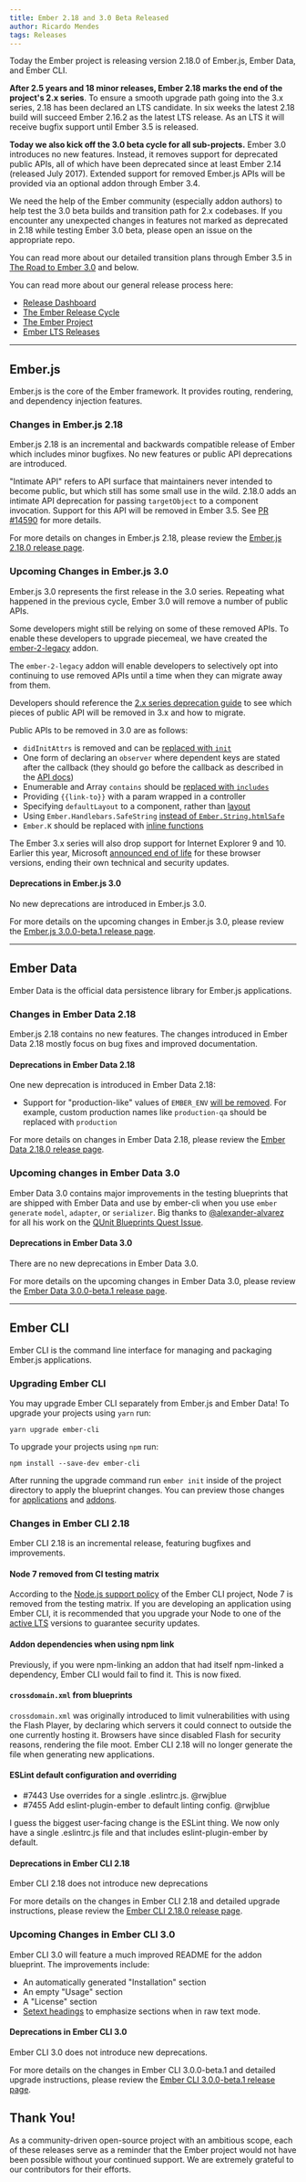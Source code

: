 ```yaml
---
title: Ember 2.18 and 3.0 Beta Released
author: Ricardo Mendes
tags: Releases
---
```


Today the Ember project is releasing version 2.18.0 of Ember.js, Ember Data,
and Ember CLI.

**After 2.5 years and 18 minor releases, Ember 2.18 marks the end of the project's 2.x series**.
To ensure a smooth upgrade path going into the 3.x series, 2.18 has been
declared an LTS candidate. In six weeks the latest 2.18 build will succeed
Ember 2.16.2 as the latest LTS release. As an LTS it will
receive bugfix support until Ember 3.5 is released.

**Today we also kick off the 3.0 beta cycle for all sub-projects.** Ember 3.0
introduces no new features. Instead, it removes support for deprecated public APIs,
all of which have been deprecated since at least Ember 2.14 (released July 2017).
Extended support for removed Ember.js APIs will be provided via an
optional addon through Ember 3.4.

We need the help of the Ember community (especially addon authors) to help test
the 3.0 beta builds and transition path for 2.x codebases. If you encounter any
unexpected changes in features not marked as deprecated in 2.18 while testing
Ember 3.0 beta, please open an issue on the appropriate repo.

You can read more about our detailed transition plans through Ember 3.5
in
[The Road to Ember 3.0](https://www.emberjs.com/blog/2017/10/03/the-road-to-ember-3-0.html)
and below.

You can read more about our general release process here:

* [Release Dashboard](http://emberjs.com/builds/)
* [The Ember Release Cycle](http://emberjs.com/blog/2013/09/06/new-ember-release-process.html)
* [The Ember Project](http://emberjs.com/blog/2015/06/16/ember-project-at-2-0.html)
* [Ember LTS Releases](http://emberjs.com/blog/2016/02/25/announcing-embers-first-lts.html)

---

## Ember.js

Ember.js is the core of the Ember framework. It provides routing,
rendering, and dependency injection features.

### Changes in Ember.js 2.18

Ember.js 2.18 is an incremental and backwards compatible release of Ember which
includes minor bugfixes. No new features or public API deprecations are
introduced.

"Intimate API" refers to API surface that maintainers never intended to become
public, but which still has some small use in the wild. 2.18.0 adds an intimate
API deprecation for passing `targetObject` to a component invocation. Support
for this API will be removed in Ember 3.5. See
[PR #14590](https://github.com/emberjs/ember.js/pull/14590) for more details.

For more details on changes in Ember.js 2.18, please review the
[Ember.js 2.18.0 release page](https://github.com/emberjs/ember.js/releases/tag/v2.18.0).

### Upcoming Changes in Ember.js 3.0

Ember.js 3.0 represents the first release in the 3.0 series.
Repeating what happened in the previous cycle,
Ember 3.0 will remove a number of public APIs.

Some developers might still be relying on some of these removed APIs.
To enable these developers to upgrade piecemeal, we have created the [ember-2-legacy](https://github.com/emberjs/ember-2-legacy) addon.

The `ember-2-legacy` addon will enable developers to selectively opt into continuing to use removed APIs until a time when they can migrate away from them.

Developers should reference the [2.x series deprecation guide](https://www.emberjs.com/deprecations/v2.x/) to see which pieces of public API will be removed in 3.x and how to migrate.

Public APIs to be removed in 3.0 are as follows:

* `didInitAttrs` is removed and can be [replaced with `init`](https://www.emberjs.com/deprecations/v2.x/#toc_ember-component-didinitattrs)
* One form of declaring an `observer` where dependent keys are stated after the callback (they should go before the callback as described in the [API docs](https://emberjs.com/api/ember/2.17/classes/@ember%2Fobject/methods/observer?anchor=observer))
* Enumerable and Array `contains` should be [replaced with `includes`](https://www.emberjs.com/deprecations/v2.x/#toc_enumerable-contains)
* Providing `{{link-to}}` with a param wrapped in a controller
* Specifying `defaultLayout` to a component, rather than [layout](https://www.emberjs.com/deprecations/v2.x/#toc_ember-component-defaultlayout)
* Using `Ember.Handlebars.SafeString` [instead of `Ember.String.htmlSafe`](https://www.emberjs.com/deprecations/v2.x/#toc_use-ember-string-htmlsafe-over-ember-handlebars-safestring)
* `Ember.K` should be replaced with [inline functions](https://www.emberjs.com/deprecations/v2.x/#toc_deprecations-added-in-2-12)

The Ember 3.x series will also drop support for Internet Explorer 9 and 10. Earlier this year, Microsoft [announced end of life](https://www.microsoft.com/en-us/WindowsForBusiness/End-of-IE-support) for these browser versions, ending their own technical and security updates.

#### Deprecations in Ember.js 3.0

No new deprecations are introduced in Ember.js 3.0.

For more details on the upcoming changes in Ember.js 3.0, please review the
[Ember.js 3.0.0-beta.1 release page](https://github.com/emberjs/ember.js/releases/tag/v3.0.0-beta.1).

---

## Ember Data

Ember Data is the official data persistence library for Ember.js applications.

### Changes in Ember Data 2.18

Ember.js 2.18 contains no new features. The changes introduced in
Ember Data 2.18 mostly focus on bug fixes and improved documentation.

#### Deprecations in Ember Data 2.18

One new deprecation is introduced in Ember Data 2.18:

* Support for "production-like" values of `EMBER_ENV` [will be removed](https://github.com/emberjs/data/pull/5239).
For example, custom production names like `production-qa` should be replaced with `production`

For more details on changes in Ember Data 2.18, please review the
[Ember Data 2.18.0 release page](https://github.com/emberjs/data/releases/tag/v2.18.0).

### Upcoming changes in Ember Data 3.0

Ember Data 3.0 contains major improvements in the testing blueprints
that are shipped with Ember Data and use by ember-cli when you use
`ember generate` `model`, `adapter`, or `serializer`.  Big thanks to
[@alexander-alvarez](https://github.com/alexander-alvarez) for all his
work on the [QUnit Blueprints Quest
Issue](https://github.com/emberjs/data/issues/5292).

#### Deprecations in Ember Data 3.0

There are no new deprecations in Ember Data 3.0.

For more details on the upcoming changes in Ember Data 3.0, please review the
[Ember Data 3.0.0-beta.1 release page](https://github.com/emberjs/data/releases/tag/v3.0.0-beta.1).

---

## Ember CLI

Ember CLI is the command line interface for managing and packaging Ember.js
applications.

### Upgrading Ember CLI

You may upgrade Ember CLI separately from Ember.js and Ember Data! To upgrade
your projects using `yarn` run:

```
yarn upgrade ember-cli
```

To upgrade your projects using `npm` run:

```
npm install --save-dev ember-cli
```

After running the
upgrade command run `ember init` inside of the project directory to apply the
blueprint changes. You can preview those changes for [applications](https://github.com/ember-cli/ember-new-output/compare/v2.17.0...v2.18.0)
and [addons](https://github.com/ember-cli/ember-addon-output/compare/v2.17.0...v2.18.0).

### Changes in Ember CLI 2.18

Ember CLI 2.18 is an incremental release, featuring bugfixes and improvements.

#### Node 7 removed from CI testing matrix

According to the [Node.js support policy](https://github.com/ember-cli/ember-cli/blob/master/docs/node-support.md) of the Ember CLI project,
Node 7 is removed from the testing matrix.
If you are developing an application using Ember CLI, it is recommended that you upgrade your Node to one of the [active LTS](https://github.com/nodejs/Release) versions to guarantee security updates.

#### Addon dependencies when using npm link

Previously, if you were npm-linking an addon that had itself npm-linked a dependency, Ember CLI would fail to find it. This is now fixed.

#### `crossdomain.xml` from blueprints

`crossdomain.xml` was originally introduced to limit vulnerabilities with using the Flash Player,
by declaring which servers it could connect to outside the one currently hosting it.
Browsers have since disabled Flash for security reasons, rendering the file moot.
Ember CLI 2.18 will no longer generate the file when generating new applications.

#### ESLint default configuration and overriding

* #7443 Use overrides for a single .eslintrc.js. @rwjblue
* #7455 Add eslint-plugin-ember to default linting config. @rwjblue

I guess the biggest user-facing change is the ESLint thing. We now only have a single .eslintrc.js file and that includes eslint-plugin-ember by default.

#### Deprecations in Ember CLI 2.18

Ember CLI 2.18 does not introduce new deprecations

For more details on the changes in Ember CLI 2.18 and detailed upgrade
instructions, please review the [Ember CLI 2.18.0 release page](https://github.com/ember-cli/ember-cli/releases/tag/v2.18.0).

### Upcoming Changes in Ember CLI 3.0

Ember CLI 3.0 will feature a much improved README for the addon blueprint.
The improvements include:

* An automatically generated "Installation" section
* An empty "Usage" section
* A "License" section
* [Setext headings](http://spec.commonmark.org/0.28/#setext-heading) to emphasize sections when in raw text mode.

#### Deprecations in Ember CLI 3.0

Ember CLI 3.0 does not introduce new deprecations.

For more details on the changes in Ember CLI 3.0.0-beta.1 and detailed upgrade
instructions, please review the [Ember CLI 3.0.0-beta.1 release page](https://github.com/ember-cli/ember-cli/releases/tag/v3.0.0-beta.1).

## Thank You!

As a community-driven open-source project with an ambitious scope, each of
these releases serve as a reminder that the Ember project would not have been
possible without your continued support. We are extremely grateful to our
contributors for their efforts.

